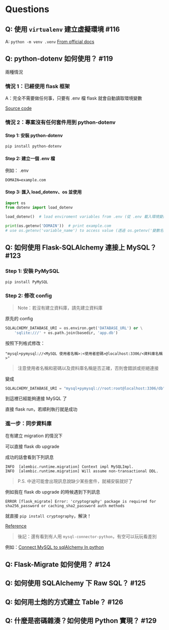 # Questions

## Q: 使用 `virtualenv` 建立虛擬環境 #116
A: `python -m venv .venv`
[From official docs](https://docs.python.org/3/library/venv.html#creating-virtual-environments)

## Q: python-dotenv 如何使用？ #119
兩種情況

### 情況 1：已經使用 flask 框架

A：完全不需要做任何事，只要有 .env 檔 flask 就會自動讀取環境變數

[Source code](https://github.com/pallets/flask/blob/0c0b31a789f8bfeadcbcf49d1fb38a00624b3065/src/flask/cli.py#L632-L649)

### 情況 2：專案沒有任何套件用到 python-dotenv

#### Step 1: 安裝 python-dotenv
```bash
pip install python-dotenv
```

#### Step 2: 建立一個 .env 檔

例如：
.env
```
DOMAIN=example.com
```

#### Step 3: 匯入 load_dotenv、os 並使用
```python
import os
from dotenv import load_dotenv

load_dotenv()  # load enviroment variables from .env (從 .env 載入環境變數)

print(os.getenv('DOMAIN'))  # print example.com
# use os.getenv('variable_name') to access value (透過 os.getenv('變數名稱') 取得環境變數的值)
```


## Q: 如何使用 Flask-SQLAlchemy 連接上 MySQL？ #123
### Step 1: 安裝 PyMySQL
```bash
pip install PyMySQL
```

### Step 2: 修改 config

> Note：若沒有建立資料庫，請先建立資料庫

原先的 config
```python
SQLALCHEMY_DATABASE_URI = os.environ.get('DATABASE_URL') or \
    'sqlite:///' + os.path.join(basedir, 'app.db')
```
按照下列格式修改：

`"mysql+pymysql://<MySQL 使用者名稱>:<使用者密碼>@localhost:3306/<資料庫名稱>"`

> 注意使用者名稱和密碼以及資料庫名稱是否正確，否則會錯誤或拒絕連接

變成
```python
SQLALCHEMY_DATABASE_URI = "mysql+pymysql://root:root@localhost:3306/db"
```

到這裡已經能夠連接 MySQL 了

直接 flask run，若順利執行就是成功

### 進一步：同步資料庫

在有建立 migration 的情況下

可以直接 flask db upgrade

成功的話會看到下列訊息

```
INFO  [alembic.runtime.migration] Context impl MySQLImpl.
INFO  [alembic.runtime.migration] Will assume non-transactional DDL.
```

> P.S. 中途可能會出現訊息說缺少某些套件，就補安裝就好了

例如我在 flask db upgrade 的時候遇到下列訊息

```
ERROR [flask_migrate] Error: 'cryptography' package is required for sha256_password or caching_sha2_password auth methods
```

就直接 `pip install cryptography`，解決！

[Reference](https://medium.com/seaniap/python-web-flask-flask-sqlalchemy%E6%93%8D%E4%BD%9Cmysql%E8%B3%87%E6%96%99%E5%BA%AB-2a799acdec4c)

> 後記：還有看到有人用 `mysql-connector-python`，有空可以玩玩看差別

例如：[Connect MySQL to sqlAlchemy In python](https://ankushkunwar7777.medium.com/connect-mysql-to-sqlalchemy-in-python-b94c34568818)

## Q: Flask-Migrate 如何使用？ #124

## Q: 如何使用 SQLAlchemy 下 Raw SQL？ #125

## Q: 如何用土炮的方式建立 Table？ #126

## Q: 什麼是密碼雜湊？如何使用 Python 實現？ #129
